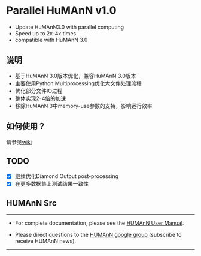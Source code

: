 # Parallel HuMAnN v1.0 #
- Update HuMAnN3.0 with parallel computing
- Speed up to 2x-4x times
- compatible with HuMAnN 3.0 

## 说明 ##
- 基于HuMAnN 3.0版本优化，兼容HuMAnN 3.0版本
- 主要使用Python Multiprocessing优化大文件处理流程
- 优化部分文件IO过程
- 整体实现2-4倍的加速
- 移除HuMAnN 3中memory-use参数的支持，影响运行效率


## 如何使用？ ##
请参见[wiki](../../wiki)


## TODO ##
- [x] 继续优化Diamond Output post-processing  
- [x] 在更多数据集上测试结果一致性

## HUMAnN Src ##

----

 * For complete documentation, please see the [HUMAnN User Manual](http://huttenhower.sph.harvard.edu/humann/manual).

 * Please direct questions to the [HUMAnN google group](https://groups.google.com/forum/#!forum/humann-users) (subscribe to receive HUMAnN news).
----